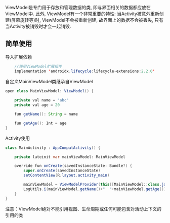 ViewModel是专门用于存放和管理数据的类, 即与界面相关的数据都应放在ViewModel中. 此外, ViewModel有一个非常重要的特性: 当Activity被意外重新创建(屏幕旋转等)时, ViewModel不会被重新创建, 故界面上的数据不会被丢失, 只有当Activity被销毁时才会一起销毁.

## 简单使用
导入扩展依赖
```java
    //使用ViewModel扩展组件
    implementation 'androidx.lifecycle:lifecycle-extensions:2.2.0'
```
自定义MainViewModel类继承自ViewModel

```java
open class MainViewModel: ViewModel() {
    
    private val name = "abc"
    private val age = 20

    fun getName(): String = name

    fun getAge(): Int = age
}
```
Activity使用

```java
class MainActivity : AppCompatActivity() {

    private lateinit var mainViewModel: MainViewModel

    override fun onCreate(savedInstanceState: Bundle?) {
        super.onCreate(savedInstanceState)
        setContentView(R.layout.activity_main)

        mainViewModel = ViewModelProvider(this)[MainViewModel::class.java]
        LogUtils.i(mainViewModel.getName()+"  "+mainViewModel.getAge())
    }
}
```
注意：ViewModel绝对不能引用视图、生命周期或任何可能包含对活动上下文的引用的类

